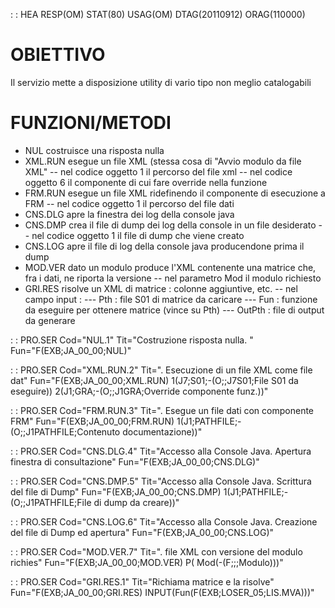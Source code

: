  :  : HEA RESP(OM) STAT(80) USAG(OM) DTAG(20110912) ORAG(110000)
# OBIETTIVO
Il servizio mette a disposizione utility di vario tipo non meglio catalogabili

# FUNZIONI/METODI

- NUL costruisce una risposta nulla
- XML.RUN esegue un file XML (stessa cosa di "Avvio modulo da file XML"
-- nel codice oggetto 1 il percorso del file xml
-- nel codice oggetto 6 il componente di cui fare override nella funzione
- FRM.RUN esegue un file XML ridefinendo il componente di esecuzione a FRM
-- nel codice oggetto 1 il percorso del file dati
- CNS.DLG apre la finestra dei log della console java
- CNS.DMP crea il file di dump dei log della console in un file desiderato
-- nel codice oggetto 1 il file di dump che viene creato
- CNS.LOG apre il file di log della console java producendone prima il dump
- MOD.VER dato un modulo produce l'XML contenente una matrice che, fra i dati, ne riporta la versione
-- nel parametro Mod il modulo richiesto
- GRI.RES risolve un XML di matrice :  colonne aggiuntive, etc.
-- nel campo input : 
--- Pth :  file S01 di matrice da caricare
--- Fun :  funzione da eseguire per ottenere matrice (vince su Pth)
--- OutPth :  file di output da generare



 :  : PRO.SER Cod="NUL.1" Tit="Costruzione risposta nulla. " Fun="F(EXB;JA_00_00;NUL)"

 :  : PRO.SER Cod="XML.RUN.2" Tit=". Esecuzione di un file XML come file dat" Fun="F(EXB;JA_00_00;XML.RUN) 1(J7;S01;-(O;;J7S01;File S01 da eseguire)) 2(J1;GRA;-(O;;J1GRA;Override componente funz.))"

 :  : PRO.SER Cod="FRM.RUN.3" Tit=". Esegue un file dati con componente FRM" Fun="F(EXB;JA_00_00;FRM.RUN) 1(J1;PATHFILE;-(O;;J1PATHFILE;Contenuto documentazione))"

 :  : PRO.SER Cod="CNS.DLG.4" Tit="Accesso alla Console Java. Apertura finestra di consultazione" Fun="F(EXB;JA_00_00;CNS.DLG)"

 :  : PRO.SER Cod="CNS.DMP.5" Tit="Accesso alla Console Java. Scrittura del file di Dump" Fun="F(EXB;JA_00_00;CNS.DMP) 1(J1;PATHFILE;-(O;;J1PATHFILE;File di dump da creare))"

 :  : PRO.SER Cod="CNS.LOG.6" Tit="Accesso alla Console Java. Creazione del file di Dump ed apertura" Fun="F(EXB;JA_00_00;CNS.LOG)"

 :  : PRO.SER Cod="MOD.VER.7" Tit=". file XML con versione del modulo richies" Fun="F(EXB;JA_00_00;MOD.VER) P( Mod(-(F;;;Modulo)))"

 :  : PRO.SER Cod="GRI.RES.1" Tit="Richiama matrice e la risolve" Fun="F(EXB;JA_00_00;GRI.RES) INPUT(Fun(F(EXB;LOSER_05;LIS.MVA)))"
